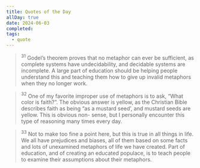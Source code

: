 ```yaml
---
title: Quotes of the Day
allDay: true
date: 2024-06-03
completed: 
tags:
  - quote
---
```

 >$^{31}$ Godel’s theorem proves that no metaphor can ever be sufficient, as complete systems have undecidability, and decidable systems are incomplete. A large part of education should be helping people understand this and teaching them how to give up invalid metaphors when they no longer work. 

>$^{32}$ One of my favorite improper use of metaphors is to ask, “What color is faith?”. The obvious answer is yellow, as the Christian Bible describes faith as being “as a mustard seed’, and mustard seeds are yellow. This is obvious non- sense, but I personally encounter this type of reasoning many times every day.

>$^{33}$ Not to make too fine a point here, but this is true in all things in life. We all have prejudices and biases, all of them based on some facts and lots of unexamined metaphors of life we have created. Part of education, and of creating an educated populace, is to teach people to examine their assumptions about their metaphors.